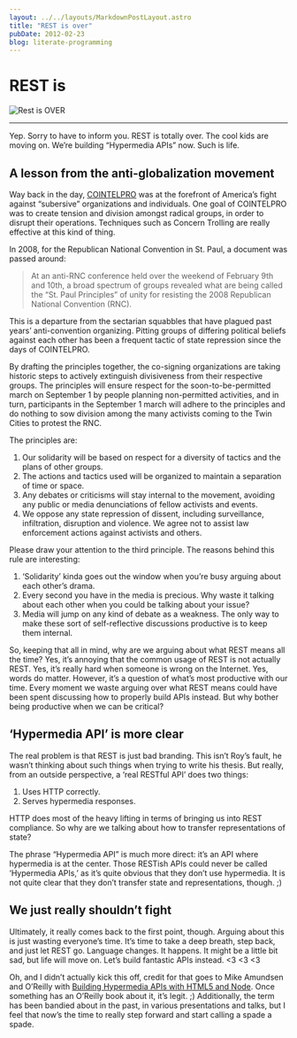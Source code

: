 ```yaml
---
layout: ../../layouts/MarkdownPostLayout.astro
title: "REST is over"
pubDate: 2012-02-23
blog: literate-programming
---
```



# REST is

![Rest is OVER](../img/2012-02-23/restisover.png)

---

Yep. Sorry to have to inform you. REST is totally over. The cool kids are moving on. We’re building “Hypermedia APIs” now. Such is life.

## A lesson from the anti-globalization movement

Way back in the day, [COINTELPRO](http://en.wikipedia.org/wiki/COINTELPRO) was at the forefront of America’s fight against “subersive” organizations and individuals. One goal of COINTELPRO was to create tension and division amongst radical groups, in order to disrupt their operations. Techniques such as Concern Trolling are really effective at this kind of thing.

In 2008, for the Republican National Convention in St. Paul, a document was passed around:

> At an anti-RNC conference held over the weekend of February 9th and 10th, a broad spectrum of groups revealed what are being called the “St. Paul Principles” of unity for resisting the 2008 Republican National Convention (RNC).

This is a departure from the sectarian squabbles that have plagued past years’ anti-convention organizing. Pitting groups of differing political beliefs against each other has been a frequent tactic of state repression since the days of COINTELPRO.
 
By drafting the principles together, the co-signing organizations are taking historic steps to actively extinguish divisiveness from their respective groups. The principles will ensure respect for the soon-to-be-permitted march on September 1 by people planning non-permitted activities, and in turn, participants in the September 1 march will adhere to the principles and do nothing to sow division among the many activists coming to the Twin Cities to protest the RNC.

The principles are:

1. Our solidarity will be based on respect for a diversity of tactics and the plans of other groups.
2. The actions and tactics used will be organized to maintain a separation of time or space.
3. Any debates or criticisms will stay internal to the movement, avoiding any public or media denunciations of fellow activists and events.
4. We oppose any state repression of dissent, including surveillance, infiltration, disruption and violence. We agree not to assist law enforcement actions against activists and others.
> 

Please draw your attention to the third principle. The reasons behind this rule are interesting:

1. ‘Solidarity’ kinda goes out the window when you’re busy arguing about each other’s drama.
2. Every second you have in the media is precious. Why waste it talking about each other when you could be talking about your issue?
3. Media will jump on any kind of debate as a weakness. The only way to make these sort of self-reflective discussions productive is to keep them internal.

So, keeping that all in mind, why are we arguing about what REST means all the time? Yes, it’s annoying that the common usage of REST is not actually REST. Yes, it’s really hard when someone is wrong on the Internet. Yes, words do matter. However, it’s a question of what’s most productive with our time. Every moment we waste arguing over what REST means could have been spent discussing how to properly build APIs instead. But why bother being productive when we can be critical?

## ‘Hypermedia API’ is more clear

The real problem is that REST is just bad branding. This isn’t Roy’s fault, he wasn’t thinking about such things when trying to write his thesis. But really, from an outside perspective, a ‘real RESTful API’ does two things:

1. Uses HTTP correctly.
2. Serves hypermedia responses.

HTTP does most of the heavy lifting in terms of bringing us into REST compliance. So why are we talking about how to transfer representations of state?

The phrase “Hypermedia API” is much more direct: it’s an API where hypermedia is at the center. Those RESTish APIs could never be called ‘Hypermedia APIs,’ as it’s quite obvious that they don’t use hypermedia. It is not quite clear that they don’t transfer state and representations, though. ;)

## We just really shouldn’t fight

Ultimately, it really comes back to the first point, though. Arguing about this is just wasting everyone’s time. It’s time to take a deep breath, step back, and just let REST go. Language changes. It happens. It might be a little bit sad, but life will move on. Let’s build fantastic APIs instead. <3 <3 <3

Oh, and I didn’t actually kick this off, credit for that goes to Mike Amundsen and O’Reilly with [Building Hypermedia APIs with HTML5 and Node](http://www.amazon.com/Building-Hypermedia-APIs-HTML5-Node/dp/1449306578/ref=sr_1_1?ie=UTF8&qid=1330039178&sr=8-1). Once something has an O’Reilly book about it, it’s legit. ;) Additionally, the term has been bandied about in the past, in various presentations and talks, but I feel that now’s the time to really step forward and start calling a spade a spade.

